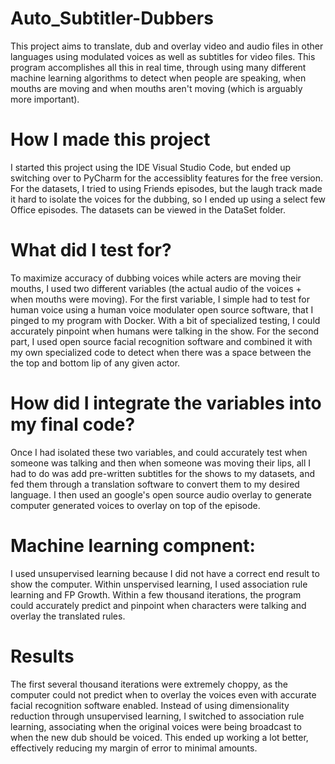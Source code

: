 # Auto_Subtitler-Dubbers
This project aims to translate, dub and overlay video and audio files in other languages using modulated voices as well as subtitles for video files. This program accomplishes all this in real time, through using many different machine learning algorithms to detect when people are speaking, when mouths are moving and when mouths aren't moving (which is arguably more important). 

# How I made this project
I started this project using the IDE Visual Studio Code, but ended up switching over to PyCharm for the accessiblity features for the free version. For the datasets, I tried to using Friends episodes, but the laugh track made it hard to isolate the voices for the dubbing, so I ended up using a select few Office episodes. The datasets can be viewed in the DataSet folder. 

# What did I test for?
To maximize accuracy of dubbing voices while acters are moving their mouths, I used two different variables (the actual audio of the voices + when mouths were moving). For the first variable, I simple had to test for human voice using a human voice modulater open source software, that I pinged to my program with Docker. With a bit of specialized testing, I could accurately pinpoint when humans were talking in the show. For the second part, I used open source facial recognition software and combined it with my own specialized code to detect when there was a space between the the top and bottom lip of any given actor. 

# How did I integrate the variables into my final code?
Once I had isolated these two variables, and could accurately test when someone was talking and then when someone was moving their lips, all I had to do was add pre-written subtitles for the shows to my datasets, and fed them through a translation software to convert them to my desired language. I then used an google's open source audio overlay to generate computer generated voices to overlay on top of the episode. 

# Machine learning compnent:
I used unsupervised learning because I did not have a correct end result to show the computer. Within unspervised learning, I used association rule learning and FP Growth. Within a few thousand iterations, the program could accurately predict and pinpoint when characters were talking and overlay the translated rules. 

# Results
The first several thousand iterations were extremely choppy, as the computer could not predict when to overlay the voices even with accurate facial recognition software enabled. Instead of using dimensionality reduction through unsupervised learning, I switched to association rule learning, associating when the original voices were being broadcast to when the new dub should be voiced. This ended up working a lot better, effectively reducing my margin of error to minimal amounts. 
